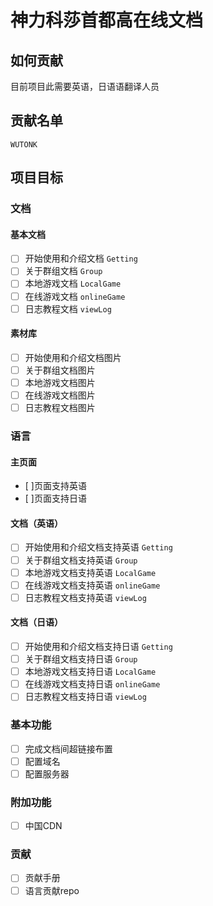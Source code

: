 # 神力科莎首都高在线文档



## 如何贡献

目前项目此需要英语，日语语翻译人员

## 贡献名单

`WUTONK`

## 项目目标

<!--此项目的目标是完成一个丰富，详细，简单的首都高教程，并对不同地区提供本地化服务-->

### 文档

#### 基本文档

- [ ] 开始使用和介绍文档 `Getting`
- [ ] 关于群组文档 `Group`
- [ ] 本地游戏文档 `LocalGame`
- [ ] 在线游戏文档 `onlineGame`
- [ ] 日志教程文档 `viewLog`

#### 素材库

- [ ] 开始使用和介绍文档图片
- [ ] 关于群组文档图片
- [ ] 本地游戏文档图片
- [ ] 在线游戏文档图片
- [ ] 日志教程文档图片

### 语言

#### 主页面

- [ ]页面支持英语
- [ ]页面支持日语

#### 文档（英语）

- [ ] 开始使用和介绍文档支持英语 `Getting`
- [ ] 关于群组文档支持英语 `Group`
- [ ] 本地游戏文档支持英语 `LocalGame`
- [ ] 在线游戏文档支持英语 `onlineGame`
- [ ] 日志教程文档支持英语 `viewLog`

#### 文档（日语）

- [ ] 开始使用和介绍文档支持日语 `Getting`
- [ ] 关于群组文档支持日语 `Group`
- [ ] 本地游戏文档支持日语 `LocalGame`
- [ ] 在线游戏文档支持日语 `onlineGame`
- [ ] 日志教程文档支持日语 `viewLog`

### 基本功能

- [ ] 完成文档间超链接布置
- [ ] 配置域名
- [ ] 配置服务器

### 附加功能

- [ ] 中国CDN

### 贡献

- [ ] 贡献手册
- [ ] 语言贡献repo
